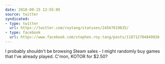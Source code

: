 ```yaml
---
date: 2010-09-15 12:55:05
source: twitter
syndicated:
- type: twitter
  url: https://twitter.com/roytang/statuses/24567019835/
- type: facebook
  url: https://www.facebook.com/stephen.roy.tang/posts/118712704849926
---
```


I probably shouldn't be browsing Steam sales - I might randomly buy games that I've already played. C'mon, KOTOR for $2.50?